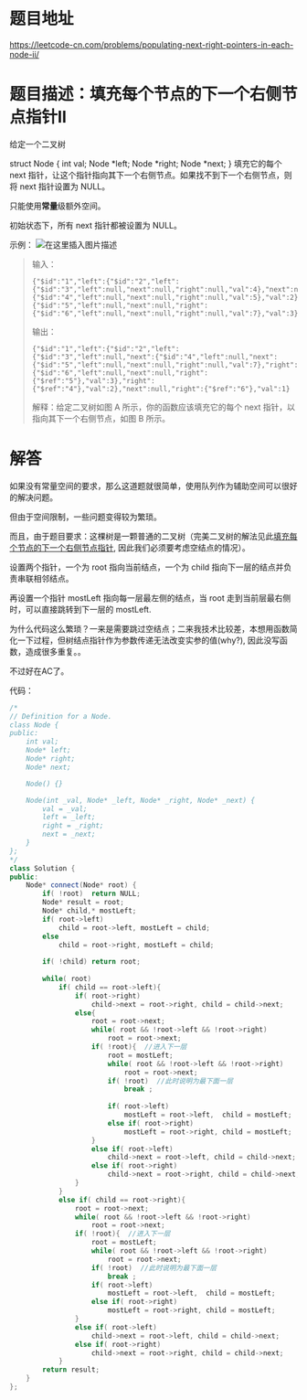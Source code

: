 # 题目地址

https://leetcode-cn.com/problems/populating-next-right-pointers-in-each-node-ii/

# 题目描述：填充每个节点的下一个右侧节点指针II

给定一个二叉树

struct Node {
  int val;
  Node *left;
  Node *right;
  Node *next;
}
填充它的每个 next 指针，让这个指针指向其下一个右侧节点。如果找不到下一个右侧节点，则将 next 指针设置为 NULL。

只能使用**常量**级额外空间。

初始状态下，所有 next 指针都被设置为 NULL。

示例：
![在这里插入图片描述](https://img-blog.csdnimg.cn/20191006110048522.png?)

>输入：
>```
>{"$id":"1","left":{"$id":"2","left":{"$id":"3","left":null,"next":null,"right":null,"val":4},"next":null,"right":{"$id":"4","left":null,"next":null,"right":null,"val":5},"val":2},"next":null,"right":{"$id":"5","left":null,"next":null,"right":{"$id":"6","left":null,"next":null,"right":null,"val":7},"val":3},"val":1}
>```
>输出：
>```
>{"$id":"1","left":{"$id":"2","left":{"$id":"3","left":null,"next":{"$id":"4","left":null,"next":{"$id":"5","left":null,"next":null,"right":null,"val":7},"right":null,"val":5},"right":null,"val":4},"next":{"$id":"6","left":null,"next":null,"right":{"$ref":"5"},"val":3},"right":{"$ref":"4"},"val":2},"next":null,"right":{"$ref":"6"},"val":1}
>```
>解释：给定二叉树如图 A 所示，你的函数应该填充它的每个 next 指针，以指向其下一个右侧节点，如图 B 所示。

# 解答

如果没有常量空间的要求，那么这道题就很简单，使用队列作为辅助空间可以很好的解决问题。

但由于空间限制，一些问题变得较为繁琐。

而且，由于题目要求：这棵树是一颗普通的二叉树（完美二叉树的解法见此[填充每个节点的下一个右侧节点指针](/leetcode_src/0116:填充每个节点的下一个右侧节点指针.md), 因此我们必须要考虑空结点的情况）。

设置两个指针，一个为 root 指向当前结点，一个为 child 指向下一层的结点并负责串联相邻结点。

再设置一个指针 mostLeft 指向每一层最左侧的结点，当 root 走到当前层最右侧时，可以直接跳转到下一层的 mostLeft.

为什么代码这么繁琐？一来是需要跳过空结点；二来我技术比较差，本想用函数简化一下过程，但树结点指针作为参数传递无法改变实参的值(why?), 因此没写函数，造成很多重复。。

不过好在AC了。

代码：
```cpp
/*
// Definition for a Node.
class Node {
public:
    int val;
    Node* left;
    Node* right;
    Node* next;

    Node() {}

    Node(int _val, Node* _left, Node* _right, Node* _next) {
        val = _val;
        left = _left;
        right = _right;
        next = _next;
    }
};
*/
class Solution {
public:
    Node* connect(Node* root) {
        if( !root)  return NULL;
        Node* result = root;
        Node* child,* mostLeft;
        if( root->left)
            child = root->left, mostLeft = child;
        else 
            child = root->right, mostLeft = child;
        
        if( !child) return root;
        
        while( root)
            if( child == root->left){
                if( root->right)
                    child->next = root->right, child = child->next;
                else{
                    root = root->next;
                    while( root && !root->left && !root->right) 
                        root = root->next;
                    if( !root){  //进入下一层
                        root = mostLeft;
                        while( root && !root->left && !root->right) 
                            root = root->next;
                        if( !root)  //此时说明为最下面一层
                            break ;
                        
                        if( root->left)
                            mostLeft = root->left,  child = mostLeft;
                        else if( root->right)
                            mostLeft = root->right, child = mostLeft;
                    }
                    else if( root->left)    
                        child->next = root->left, child = child->next;
                    else if( root->right)
                        child->next = root->right, child = child->next;
                }
            }
            else if( child == root->right){
                root = root->next;
                while( root && !root->left && !root->right) 
                    root = root->next;
                if( !root){  //进入下一层
                    root = mostLeft;
                    while( root && !root->left && !root->right) 
                        root = root->next;
                    if( !root)  //此时说明为最下面一层
                        break ;
                    if( root->left)
                        mostLeft = root->left,  child = mostLeft;
                    else if( root->right)
                        mostLeft = root->right, child = mostLeft;
                }
                else if( root->left)    
                    child->next = root->left, child = child->next;
                else if( root->right)
                    child->next = root->right, child = child->next;
            }
        return result;
    }
};
```
